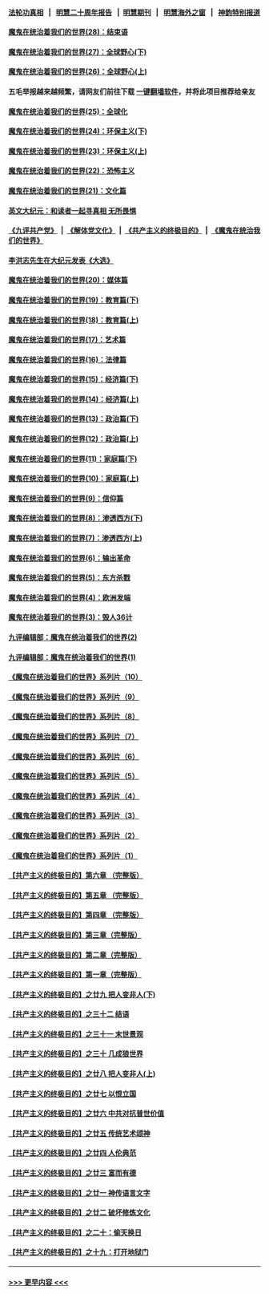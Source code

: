 #### [法轮功真相](https://github.com/gfw-breaker/truth/blob/master/README.md?t=0) &nbsp;&nbsp;|&nbsp;&nbsp; [明慧二十周年报告](https://github.com/gfw-breaker/mh-reports/blob/master/README.md?t=0) &nbsp;&nbsp;|&nbsp;&nbsp;[明慧期刊](https://github.com/gfw-breaker/mh-qikan) &nbsp;&nbsp;|&nbsp;&nbsp; [明慧海外之窗](https://github.com/gfw-breaker/mh-news/blob/master/README.md?t=0) &nbsp;&nbsp;|&nbsp;&nbsp; [神韵特别报道](https://github.com/gfw-breaker/mh-news/blob/master/shenyun.md?t=0)
#### [魔鬼在统治着我们的世界(28)：结束语](../pages/nsc422/n10936246.md?t=06211302) 
#### [魔鬼在统治着我们的世界(27)：全球野心(下)](../pages/nsc422/n10928319.md?t=06211302) 
#### [魔鬼在统治着我们的世界(26)：全球野心(上)](../pages/nsc422/n10900318.md?t=06211302) 
#### 五毛举报越来越频繁，请网友们前往下载 [一键翻墙软件](https://github.com/gfw-breaker/ssr-accounts)，并将此项目推荐给亲友
#### [魔鬼在统治着我们的世界(25)：全球化](../pages/nsc422/n10788205.md?t=06211302) 
#### [魔鬼在统治着我们的世界(24)：环保主义(下)](../pages/nsc422/n10695307.md?t=06211302) 
#### [魔鬼在统治着我们的世界(23)：环保主义(上)](../pages/nsc422/n10688613.md?t=06211302) 
#### [魔鬼在统治着我们的世界(22)：恐怖主义](../pages/nsc422/n10614727.md?t=06211302) 
#### [魔鬼在统治着我们的世界(21)：文化篇](../pages/nsc422/n10597706.md?t=06211302) 
#### [英文大纪元：和读者一起寻真相 无所畏惧](../pages/nsc422/n12542027.md?t=06211302) 
#### [《九评共产党》](https://github.com/begood0513/9ping.md/blob/master/README.md) &nbsp;|&nbsp; [《解体党文化》](../../../../jtdwh.md/blob/master/README.md)  &nbsp;|&nbsp; [《共产主义的终极目的》](../../../../gczydzjmd.md/blob/master/README.md) &nbsp;|&nbsp; [《魔鬼在统治我们的世界》](../../../../mgztzwmdsj.md/blob/master/README.md) 
#### [李洪志先生在大纪元发表《大选》](../pages/nsc422/n12534746.md?t=06211302) 
#### [魔鬼在统治着我们的世界(20)：媒体篇](../pages/nsc422/n10586579.md?t=06211302) 
#### [魔鬼在统治着我们的世界(19)：教育篇(下)](../pages/nsc422/n10564808.md?t=06211302) 
#### [魔鬼在统治着我们的世界(18)：教育篇(上)](../pages/nsc422/n10526970.md?t=06211302) 
#### [魔鬼在统治着我们的世界(17)：艺术篇](../pages/nsc422/n10499093.md?t=06211302) 
#### [魔鬼在统治着我们的世界(16)：法律篇](../pages/nsc422/n10485969.md?t=06211302) 
#### [魔鬼在统治着我们的世界(15)：经济篇(下)](../pages/nsc422/n10469975.md?t=06211302) 
#### [魔鬼在统治着我们的世界(14)：经济篇(上)](../pages/nsc422/n10457370.md?t=06211302) 
#### [魔鬼在统治着我们的世界(13)：政治篇(下)](../pages/nsc422/n10448270.md?t=06211302) 
#### [魔鬼在统治着我们的世界(12)：政治篇(上)](../pages/nsc422/n10444576.md?t=06211302) 
#### [魔鬼在统治着我们的世界(11)：家庭篇(下)](../pages/nsc422/n10440961.md?t=06211302) 
#### [魔鬼在统治着我们的世界(10)：家庭篇(上)](../pages/nsc422/n10435448.md?t=06211302) 
#### [魔鬼在统治着我们的世界(9)：信仰篇](../pages/nsc422/n10432159.md?t=06211302) 
#### [魔鬼在统治着我们的世界(8)：渗透西方(下)](../pages/nsc422/n10429603.md?t=06211302) 
#### [魔鬼在统治着我们的世界(7)：渗透西方(上)](../pages/nsc422/n10426013.md?t=06211302) 
#### [魔鬼在统治着我们的世界(6)：输出革命](../pages/nsc422/n10421536.md?t=06211302) 
#### [魔鬼在统治着我们的世界(5)：东方杀戮](../pages/nsc422/n10417707.md?t=06211302) 
#### [魔鬼在统治着我们的世界(4)：欧洲发端](../pages/nsc422/n10414890.md?t=06211302) 
#### [魔鬼在统治着我们的世界(3)：毁人36计](../pages/nsc422/n10411583.md?t=06211302) 
#### [九评编辑部：魔鬼在统治着我们的世界(2)](../pages/nsc422/n10410036.md?t=06211302) 
#### [九评编辑部：魔鬼在统治着我们的世界(1)](../pages/nsc422/n10406825.md?t=06211302) 
#### [《魔鬼在统治着我们的世界》系列片（10）](../pages/nsc422/n12292670.md?t=06211302) 
#### [《魔鬼在统治着我们的世界》系列片（9）](../pages/nsc422/n12290859.md?t=06211302) 
#### [《魔鬼在统治着我们的世界》系列片（8）](../pages/nsc422/n12287445.md?t=06211302) 
#### [《魔鬼在统治着我们的世界》系列片（7）](../pages/nsc422/n12283425.md?t=06211302) 
#### [《魔鬼在统治着我们的世界》系列片（6）](../pages/nsc422/n12282314.md?t=06211302) 
#### [《魔鬼在统治着我们的世界》系列片（5）](../pages/nsc422/n12281419.md?t=06211302) 
#### [《魔鬼在统治着我们的世界》系列片（4）](../pages/nsc422/n12274024.md?t=06211302) 
#### [《魔鬼在统治着我们的世界》系列片（3）](../pages/nsc422/n12271322.md?t=06211302) 
#### [《魔鬼在统治着我们的世界》系列片（2）](../pages/nsc422/n12269049.md?t=06211302) 
#### [《魔鬼在统治着我们的世界》系列片（1）](../pages/nsc422/n12267575.md?t=06211302) 
#### [【共产主义的终极目的】第六章 （完整版）](../pages/nsc422/n11428913.md?t=06211302) 
#### [【共产主义的终极目的】第五章 （完整版）](../pages/nsc422/n11428912.md?t=06211302) 
#### [【共产主义的终极目的】第四章 （完整版）](../pages/nsc422/n11428907.md?t=06211302) 
#### [【共产主义的终极目的】第三章（完整版）](../pages/nsc422/n11428848.md?t=06211302) 
#### [【共产主义的终极目的】第二章（完整版）](../pages/nsc422/n11428831.md?t=06211302) 
#### [【共产主义的终极目的】第一章（完整版）](../pages/nsc422/n11417651.md?t=06211302) 
#### [【共产主义的终极目的】之廿九 把人变非人(下)](../pages/nsc422/n11344140.md?t=06211302) 
#### [【共产主义的终极目的】之三十二 结语](../pages/nsc422/n11360535.md?t=06211302) 
#### [【共产主义的终极目的】之三十一 末世景观](../pages/nsc422/n11351129.md?t=06211302) 
#### [【共产主义的终极目的】之三十 几成狼世界](../pages/nsc422/n11348280.md?t=06211302) 
#### [【共产主义的终极目的】之廿八 把人变非人(上)](../pages/nsc422/n11340492.md?t=06211302) 
#### [【共产主义的终极目的】之廿七 以恨立国](../pages/nsc422/n11336944.md?t=06211302) 
#### [【共产主义的终极目的】之廿六 中共对抗普世价值](../pages/nsc422/n11324785.md?t=06211302) 
#### [【共产主义的终极目的】之廿五 传统艺术颂神](../pages/nsc422/n11296396.md?t=06211302) 
#### [【共产主义的终极目的】之廿四 人伦典范](../pages/nsc422/n11296397.md?t=06211302) 
#### [【共产主义的终极目的】之廿三 富而有德](../pages/nsc422/n11283598.md?t=06211302) 
#### [【共产主义的终极目的】之廿一 神传语言文字](../pages/nsc422/n11263265.md?t=06211302) 
#### [【共产主义的终极目的】之廿二 破坏修炼文化](../pages/nsc422/n11245728.md?t=06211302) 
#### [【共产主义的终极目的】之二十：偷天换日](../pages/nsc422/n11238846.md?t=06211302) 
#### [【共产主义的终极目的】之十九：打开地狱门](../pages/nsc422/n11206376.md?t=06211302) 

----
#### [ >>> 更早内容 <<< ](../indexes/nsc422-earlier.md)
